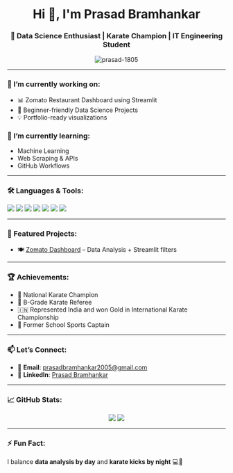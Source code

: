 <h1 align="center">Hi 👋, I'm Prasad Bramhankar</h1>
<h3 align="center">🚀 Data Science Enthusiast | Karate Champion | IT Engineering Student</h3>

<p align="center">
  <img src="https://komarev.com/ghpvc/?username=prasad-1805&label=Profile%20views&color=0e75b6&style=flat" alt="prasad-1805" />
</p>

---

### 🔭 I’m currently working on:
- 📊 Zomato Restaurant Dashboard using Streamlit
- 🧠 Beginner-friendly Data Science Projects
- 💡 Portfolio-ready visualizations

### 🌱 I’m currently learning:
- Machine Learning
- Web Scraping & APIs
- GitHub Workflows

---

### 🛠️ Languages & Tools:

<p align="left">
  <img src="https://img.shields.io/badge/Python-3776AB?style=for-the-badge&logo=python&logoColor=white"/>
  <img src="https://img.shields.io/badge/Pandas-150458?style=for-the-badge&logo=pandas&logoColor=white"/>
  <img src="https://img.shields.io/badge/NumPy-013243?style=for-the-badge&logo=numpy&logoColor=white"/>
  <img src="https://img.shields.io/badge/Matplotlib-20232A?style=for-the-badge&logo=plotly&logoColor=white"/>
  <img src="https://img.shields.io/badge/Streamlit-FF4B4B?style=for-the-badge&logo=streamlit&logoColor=white"/>
  <img src="https://img.shields.io/badge/MySQL-4479A1?style=for-the-badge&logo=mysql&logoColor=white"/>
  <img src="https://img.shields.io/badge/Git-F05032?style=for-the-badge&logo=git&logoColor=white"/>
</p>

---

### 📂 Featured Projects:
- 🍽️ [Zomato Dashboard](https://github.com/prasad-1805/Zomato-Restaurant-Dashboard) – Data Analysis + Streamlit filters  

---

### 🏆 Achievements:
- 🥇 National Karate Champion  
- 🥋 B-Grade Karate Referee  
- 🇮🇳 Represented India and won Gold in International Karate Championship  
- 🏫 Former School Sports Captain

---

### 📫 Let’s Connect:

- 📧 **Email**: prasadbramhankar2005@gmail.com  
- 💼 **LinkedIn**: [Prasad Bramhankar](https://www.linkedin.com/in/prasad-bramhankar-253827249)

---

### 📈 GitHub Stats:

<p align="center">
  <img src="https://github-readme-stats.vercel.app/api?username=prasad-1805&show_icons=true&theme=default" />
  <img src="https://github-readme-streak-stats.herokuapp.com/?user=prasad-1805&theme=default" />
</p>

---

### ⚡ Fun Fact:

I balance **data analysis by day** and **karate kicks by night** 💻🥋  
